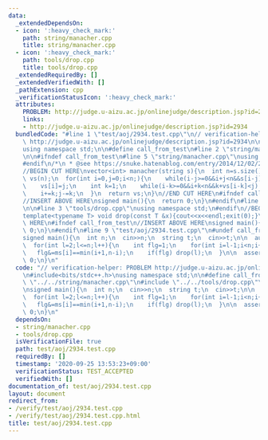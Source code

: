 ```yaml
---
data:
  _extendedDependsOn:
  - icon: ':heavy_check_mark:'
    path: string/manacher.cpp
    title: string/manacher.cpp
  - icon: ':heavy_check_mark:'
    path: tools/drop.cpp
    title: tools/drop.cpp
  _extendedRequiredBy: []
  _extendedVerifiedWith: []
  _pathExtension: cpp
  _verificationStatusIcon: ':heavy_check_mark:'
  attributes:
    PROBLEM: http://judge.u-aizu.ac.jp/onlinejudge/description.jsp?id=2934
    links:
    - http://judge.u-aizu.ac.jp/onlinejudge/description.jsp?id=2934
  bundledCode: "#line 1 \"test/aoj/2934.test.cpp\"\n// verification-helper: PROBLEM\
    \ http://judge.u-aizu.ac.jp/onlinejudge/description.jsp?id=2934\n\n#include<bits/stdc++.h>\n\
    using namespace std;\n\n#define call_from_test\n#line 2 \"string/manacher.cpp\"\
    \n\n#ifndef call_from_test\n#line 5 \"string/manacher.cpp\"\nusing namespace std;\n\
    #endif\n/*\n * @see https://snuke.hatenablog.com/entry/2014/12/02/235837\n */\n\
    //BEGIN CUT HERE\nvector<int> manacher(string s){\n  int n=s.size();\n  vector<int>\
    \ vs(n);\n  for(int i=0,j=0;i<n;){\n    while(i-j>=0&&i+j<n&&s[i-j]==s[i+j]) j++;\n\
    \    vs[i]=j;\n    int k=1;\n    while(i-k>=0&&i+k<n&&k+vs[i-k]<j) vs[i+k]=vs[i-k],k++;\n\
    \    i+=k;j-=k;\n  }\n  return vs;\n}\n//END CUT HERE\n#ifndef call_from_test\n\
    //INSERT ABOVE HERE\nsigned main(){\n  return 0;\n}\n#endif\n#line 1 \"tools/drop.cpp\"\
    \n\n#line 3 \"tools/drop.cpp\"\nusing namespace std;\n#endif\n//BEGIN CUT HERE\n\
    template<typename T> void drop(const T &x){cout<<x<<endl;exit(0);}\n//END CUT\
    \ HERE\n#ifndef call_from_test\n//INSERT ABOVE HERE\nsigned main(){\n  return\
    \ 0;\n}\n#endif\n#line 9 \"test/aoj/2934.test.cpp\"\n#undef call_from_test\n\n\
    signed main(){\n  int n;\n  cin>>n;\n  string t;\n  cin>>t;\n\n  auto ms=manacher(t);\n\
    \  for(int l=2;l<=n;l++){\n    int flg=1;\n    for(int i=l-1;i<n;i+=l-1)\n   \
    \   flg&=ms[i]==min(i+1,n-i);\n    if(flg) drop(l);\n  }\n\n  assert(0);\n  return\
    \ 0;\n}\n"
  code: "// verification-helper: PROBLEM http://judge.u-aizu.ac.jp/onlinejudge/description.jsp?id=2934\n\
    \n#include<bits/stdc++.h>\nusing namespace std;\n\n#define call_from_test\n#include\
    \ \"../../string/manacher.cpp\"\n#include \"../../tools/drop.cpp\"\n#undef call_from_test\n\
    \nsigned main(){\n  int n;\n  cin>>n;\n  string t;\n  cin>>t;\n\n  auto ms=manacher(t);\n\
    \  for(int l=2;l<=n;l++){\n    int flg=1;\n    for(int i=l-1;i<n;i+=l-1)\n   \
    \   flg&=ms[i]==min(i+1,n-i);\n    if(flg) drop(l);\n  }\n\n  assert(0);\n  return\
    \ 0;\n}\n"
  dependsOn:
  - string/manacher.cpp
  - tools/drop.cpp
  isVerificationFile: true
  path: test/aoj/2934.test.cpp
  requiredBy: []
  timestamp: '2020-09-25 13:53:23+09:00'
  verificationStatus: TEST_ACCEPTED
  verifiedWith: []
documentation_of: test/aoj/2934.test.cpp
layout: document
redirect_from:
- /verify/test/aoj/2934.test.cpp
- /verify/test/aoj/2934.test.cpp.html
title: test/aoj/2934.test.cpp
---
```

